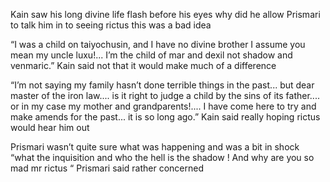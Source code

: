 Kain saw his long divine life flash before his eyes why did he allow Prismari to talk him in to seeing rictus this was a bad idea 

“I was a child on taiyochusin, and I have no divine brother I assume you mean my uncle luxu!... I’m the child of mar and dexil not shadow and venmaric.” Kain said not that it would make much of a difference 

“I’m not saying my family hasn’t done terrible things in the past... but dear master of the iron law.... is it right to judge a child by the sins of its father.... or in my case my mother and grandparents!.... I have come here to try and make amends for the past... it is so long ago.” Kain said really hoping rictus would hear him out 

Prismari wasn’t quite sure what was happening and was a bit in shock “what the inquisition and who the hell is the shadow ! And why are you so mad mr rictus “ Prismari said rather concerned